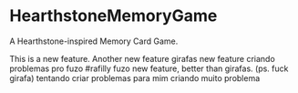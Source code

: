 # HearthstoneMemoryGame
A Hearthstone-inspired Memory Card Game.

This is a new feature.
Another new feature
girafas new feature
criando problemas pro fuzo #rafilly
fuzo new feature, better than girafas. (ps. fuck girafa)
tentando criar problemas para mim
criando muito problema
